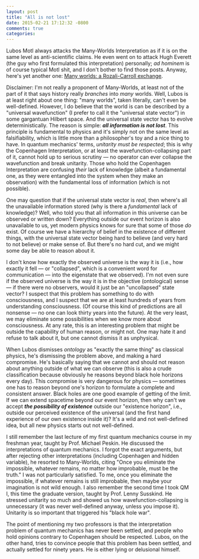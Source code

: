 ```yaml
---
layout: post
title: "All is not lost"
date: 2015-02-21 17:12:32 -0800
comments: true
categories: 
---
```

Lubos Motl always attacks the Many-Worlds Interpretation as if it is on the same level as anti-scientific claims. He even went on to attack Hugh Everett (the guy who first formulated this interpretation) personally; *ad hominem* is of course typical Motl shit, and I don't bother to find those posts. Anyway, here's yet another one: [Many worlds: a Rozali-Carroll exchange](http://motls.blogspot.com/2015/02/many-worlds-rozali-carroll-exchange.html).

Disclaimer: I'm not really a proponent of Many-Worlds, at least not of the part of it that says history really *branches* into *many* worlds. Well, Lubos is at least right about one thing: "many worlds", taken literally, can't even be well-defined. However, I do believe that the world is can be described by a "universal wavefunction" (I prefer to call it the "universal state vector") in some gargantuan Hilbert space. And the universal state vector has to evolve deterministically. The reason is simple: **_all information is not lost_**. This principle is fundamental to physics and it's simply not on the same level as falsifiability, which is little more than a philosopher's toy and a nice thing to have. In quantum mechanics' terms, *unitarity must be respected*; this is why the Copenhagen Interpretation, or at least the wavefunction-collapsing part of it, cannot hold up to serious scrutiny — no operator can ever collapse the wavefunction and break unitarity. Those who hold the Copenhagen Interpretation are confusing *their* lack of knowledge (albeit a fundamental one, as they were entangled into the system when they make an observation) with the fundamental loss of information (which is not possible).

One may question that if the universal state vector is *real*, then where's all the unavailable information stored (why is there a *fundamental* lack of knowledge)? Well, who told you that all information in this universe can be observed or written down? Everything outside our event horizon is also unavailable to us, yet modern physics knows for sure that some of those *do* exist. Of course we have a hierarchy of belief in the existence of different things, with the universal state vector being hard to believe (and very hard to not believe) or make sense of. But there's no hard cut, and we might some day be able to reason about it.

I don't know how exactly the observed universe is the way it is (i.e., how exactly it fell — or "collapsed", which is a convenient word for communication — into the eigenstate that we observed). I'm not even sure if the observed universe is the way it is in the objective (ontological) sense — if there were no observers, would it just be an "uncollapsed" state vector? I suspect that this problem has something to do with consciousness, and I suspect that we are at least hundreds of years from understanding consciousness. (Of course this kind of predictions are all nonsense — no one can look thirty years into the future). At the very least, we may eliminate some possibilities when we know more about consciousness. At any rate, this is an interesting problem that might be outside the capability of human reason, or might not. One may hate it and refuse to talk about it, but one cannot dismiss it as unphysical.

When Lubos dismisses *ontology* as "exactly the same thing" as classical physics, he's dismissing the problem above, and making a hard compromise. He's basically saying that we cannot and should not reason about anything outside of what we can observe (this is also a crude classification because obviously he reasons beyond black hole horizons every day). This compromise is very dangerous for physics — sometimes one has to reason beyond one's horizon to formulate a complete and consistent answer. Black holes are one good example of getting of the limit. If we can extend spacetime beyond our event horizon, then why can't we accept **_the possibility of existence_** outside our "existence horizon", i.e., outside our perceived existence of the universal (and the first hand experience of our own existence inside it)? It's a wild and not well-defined idea, but all new physics starts out not well-defined.

I still remember the last lecture of my first quantum mechanics course in my freshman year, taught by Prof. Michael Peskin. He discussed the interpretations of quantum mechanics. I forgot the exact arguments, but after rejecting other interpretations (including Copenhagen and hidden variable), he resorted to Many-Worlds, citing "Once you eliminate the impossible, whatever remains, no matter how improbable, must be the truth." I was not particularly satisfied. To me, once you eliminate the impossible, if whatever remains is still improbable, then maybe your imagination is not wild enough. I also remember the second time I took QM I, this time the graduate version, taught by Prof. Lenny Susskind. He stressed unitarity so much and showed us how wavefunction-collapsing is unnecessary (it was never well-defined anyway, unless you impose it). Unitarity is so important that triggered his "black hole war".

The point of mentioning my two professors is that the interpretation problem of quantum mechanics has never been settled, and people who hold opinions contrary to Copenhagen should be respected. Lubos, on the other hand, tries to convince people that this problem has been settled, and actually settled for ninety years. He is either lying or delusional himself.
